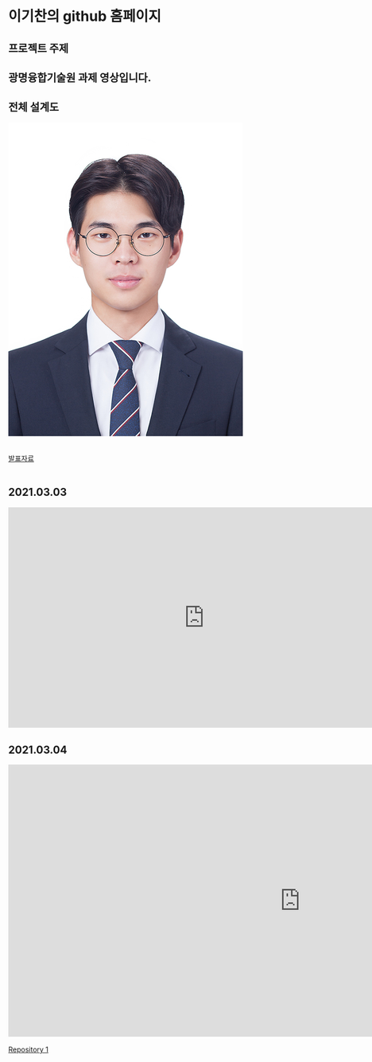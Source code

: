 # 이기찬의 github 홈페이지​

## 프로젝트 주제​

## 광명융합기술원 과제 영상입니다.

## 전체 설계도​

<img src="2160340102_이기찬.jpg.jpg"/><br> ​

[발표자료](/project.pptx)<br>​

## 2021.03.03 ​

<iframe width="787" height="443" src="https://www.youtube.com/embed/LTKW78rUizM" frameborder="0" allow="accelerometer; autoplay; clipboard-write; encrypted-media; gyroscope; picture-in-picture" allowfullscreen></iframe>

## 2021.03.04

<iframe width="1174" height="547" src="https://www.youtube.com/embed/hmNaoRPwMxM" frameborder="0" allow="accelerometer; autoplay; clipboard-write; encrypted-media; gyroscope; picture-in-picture" allowfullscreen></iframe>

[Repository 1](https://{github-id}.github.io/{repository-name}) 
